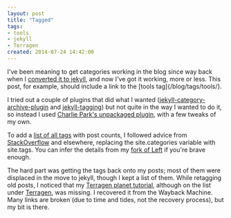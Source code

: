 ```yaml
---
layout: post
title: "Tagged"
tags:
- tools
- jekyll
- Terragen
created: 2014-07-24 14:42:00
---
```

I've been meaning to get categories working in the blog since way back when I [converted it to jekyll](/blog/2013/04/03/jekyll-and-left/), and now I've got it working, more or less.  This post, for example, should include a link to the [tools tag]{/blog/tags/tools/}.

I tried out a couple of plugins that did what I wanted ([jekyll-category-archive-plugin](https://github.com/shigeya/jekyll-category-archive-plugin) and [jekyll-tagging](https://github.com/pattex/jekyll-tagging/)) but not quite in the way I wanted to do it, so instead I used [Charlie Park's unpackaged plugin](http://charliepark.org/tags-in-jekyll/), with a few tweaks of my own.

To add a [list of all tags](/blog/tags/) with post counts, I followed advice from [StackOverflow](http://stackoverflow.com/questions/20945944/jekyll-liquid-output-category-list-with-post-count) and elsewhere, replacing the site.categories variable with site.tags.  You can infer the details from my [fork of Left](https://github.com/mcdemarco/left) if you're brave enough.

The hard part was getting the tags back onto my posts; most of them were displaced in the move to jekyll, though I kept a list of them.  While retagging old posts, I noticed that my [Terragen planet tutorial](/blog/2005/09/11/a-terragen-planet-tutorial/), although on the list under [Terragen](/blog/tags/terragen/), was missing. I recovered it from the Wayback Machine. Many links are broken (due to time and tides, not the recovery process), but my bit is there.











